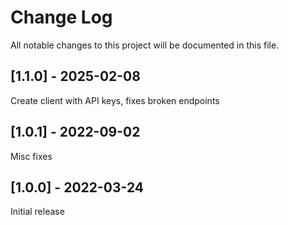 <!--
### Added
### Changed
### Fixed
-->

# Change Log

All notable changes to this project will be documented in this file.

## [1.1.0] - 2025-02-08

Create client with API keys, fixes broken endpoints

## [1.0.1] - 2022-09-02

Misc fixes

## [1.0.0] - 2022-03-24

Initial release
